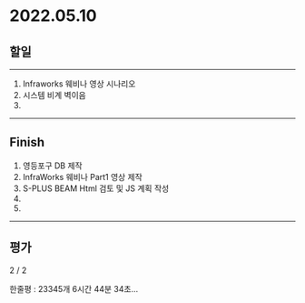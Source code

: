 # 2022.05.10

## 할일

------

1. Infraworks 웨비나 영상 시나리오 
2. 시스템 비계 벽이음
3. 







------

## Finish

1. 영등포구 DB 제작
2. InfraWorks 웨비나 Part1 영상 제작
3. S-PLUS BEAM Html 검토 및 JS 계획 작성
4. 
5. 


------

## 평가

  2 / 2

한줄평 : 23345개 6시간 44분 34초...